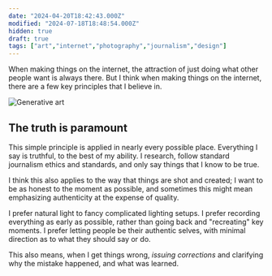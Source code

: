 ```yaml
---
date: "2024-04-20T18:42:43.000Z"
modified: "2024-07-18T18:48:54.000Z"
hidden: true
draft: true
tags: ["art","internet","photography","journalism","design"]
---
```

When making things on the internet, the attraction of just doing what other people want is always there. But I think when making things on the internet, there are a few key principles that I believe in.

![Generative art](https://res.cloudinary.com/ejf/image/upload/v1707582204/Screenshot_2024-02-10_at_11.23.09_AM.png)

## The truth is paramount

This simple principle is applied in nearly every possible place. Everything I say is truthful, to the best of my ability. I research, follow standard journalism ethics and standards, and only say things that I know to be true.

I think this also applies to the way that things are shot and created; I want to be as honest to the moment as possible, and sometimes this might mean emphasizing authenticity at the expense of quality.

I prefer natural light to fancy complicated lighting setups. I prefer recording everything as early as possible, rather than going back and "recreating" key moments. I prefer letting people be their authentic selves, with minimal direction as to what they should say or do.

This also means, when I get things wrong, *issuing corrections* and clarifying why the mistake happened, and what was learned.
